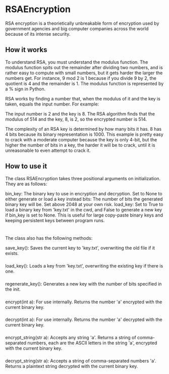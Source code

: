 # RSAEncryption
RSA encryption is a theorietically unbreakable form of encryption used by government agencies and big computer companies across the world because of its intense security.

## How it works
To understand RSA, you must understand the modulus function. The modulus function spits out the remainder after dividing two numbers, and is rather easy to compute with small numbers, but it gets harder the larger the numbers get. For instance, 9 mod 2 is 1 because if you divide 9 by 2, the quotient is 4 and the remainder is 1. The modulus function is represented by a % sign in Python.

RSA works by finding a number that, when the modulus of it and the key is taken, equals the input number. For example:

The input number is 2 and the key is 8. The RSA algorithm finds that the modulus of 514 and the key, 8, is 2, so the encrypted number is 514.

The complexity of an RSA key is determined by how many bits it has. 8 has 4 bits because its binary representation is 1000. This example is pretty easy to crack with a moderate computer because the key is only 4-bit, but the higher the number of bits in a key, the harder it will be to crack, until it is unreasonable to even attempt to crack it.

## How to use it
The class RSAEncryption takes three positional arguments on initialization. They are as follows:

bin_key: The binary key to use in encryption and decryption. Set to None to either generate or load a key instead
bits: The number of bits the generated binary key will be. Set above 2048 at your own risk.
load_key: Set to True to load a binary key from 'key.txt' in the cwd, and False to generate a new key if bin_key is set to None. This is useful for large copy-paste binary keys and keeping persistent keys between program runs.
#
The class also has the following methods:

save_key(): Saves the current key to 'key.txt', overwriting the old file if it exists.
###
load_key(): Loads a key from 'key.txt', overwriting the existing key if there is one.
###
regenerate_key(): Generates a new key with the number of bits specified in the init.
###
encrypt(int a): For use internally. Returns the number 'a' encrypted with the current binary key.
###
decrypt(int a): For use internally. Returns the number 'a' decrypted with the current binary key.
###
encrypt_string(str a): Accepts any string 'a'. Returns a string of comma-separated numbers, each are the ASCII letters in the string 'a', encrypted with the current binary key.
###
decrypt_string(str a): Accepts a string of comma-separated numbers 'a'. Returns a plaintext string decrypted with the current binary key.

